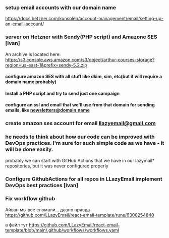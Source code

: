 ### setup email accounts with our domain name 
https://docs.hetzner.com/konsoleh/account-management/email/setting-up-an-email-account/

### server on Hetzner with Sendy(PHP script) and Amazone SES [Ivan]

An archive is located here: https://s3.console.aws.amazon.com/s3/object/arthur-courses-storage?region=us-east-1&prefix=sendy-5.2.zip

#### configure amazon SES with all stuff like dkim, sim, etc(but it will require a domain name probably)
#### Install a PHP script and try to send just one campaign
#### configure an ssl and email that we'll use from that domain for sending emails, like newsletters@domain.name

### create amazon ses account for email llazyemail@gmail.com


### he needs to think about how our code can be improved with DevOps practices. I'm sure for such simple code as we have - it will be done easily. 
probably we can start with GitHub Actions that we have in our lazymail* repositories, but it was never configured properly

### Configure GithubActions for all repos in LLazyEmail implement DevOps best practices [Ivan] 

### Fix workflow github

Айван мы все сломали...
давно правда
https://github.com/LLazyEmail/react-email-template/runs/6308254840

а файл тут https://github.com/LLazyEmail/react-email-template/blob/main/.github/workflows/workflows.yaml
